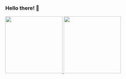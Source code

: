 ### Hello there! 👋

<div>
  <a href="https://github.com/victormacleury">
  <img height="180em" src="https://github-readme-stats.vercel.app/api?username=victormacleury&show_icons=true&theme=dracula&include_all_commits=true&count_private=true"/>
  <img height="180em" src="https://github-readme-stats.vercel.app/api/top-langs/?username=victormacleury&layout=compact&langs_count=7&theme=dracula"/>
</div>

<!--
**VictorMacleury/victormacleury** is a ✨ _special_ ✨ repository because its `README.md` (this file) appears on your GitHub profile.

Here are some ideas to get you started:

- 🔭 I’m currently working on ...
- 🌱 I’m currently learning ...
- 👯 I’m looking to collaborate on ...
- 🤔 I’m looking for help with ...
- 💬 Ask me about ...
- 📫 How to reach me: ...
- 😄 Pronouns: ...
- ⚡ Fun fact: ...
-->
